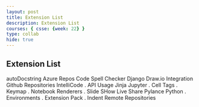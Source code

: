 ```yaml
---
layout: post
title: Extension List
description: Extension List
courses: { csse: {week: 22} }
type: collab
hide: true
---
```


## Extension List
autoDocstring
Azure Repos
Code Spell Checker
Django
Draw.io Integration
Github Repositories
IntelliCode
. API Usage
Jinja
Jupyter
. Cell Tags
. Keymap
. Notebook Renderers
. Slide SHow
Live Share
Pylance
Python
. Environments
. Extension Pack
. Indent
Remote Repositories
